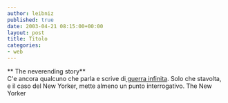 ```yaml
---
author: leibniz
published: true
date: 2003-04-21 08:15:00+00:00
layout: post
title: Titolo
categories:
- web
---
```


   ** The neverending story**   
C'e ancora qualcuno che parla e scrive di[   guerra infinita](http://www.newyorker.com/talk/content/?030421ta_talk_remnick). Solo che stavolta, e il caso del New Yorker, mette almeno un punto interrogativo.
The New Yorker
